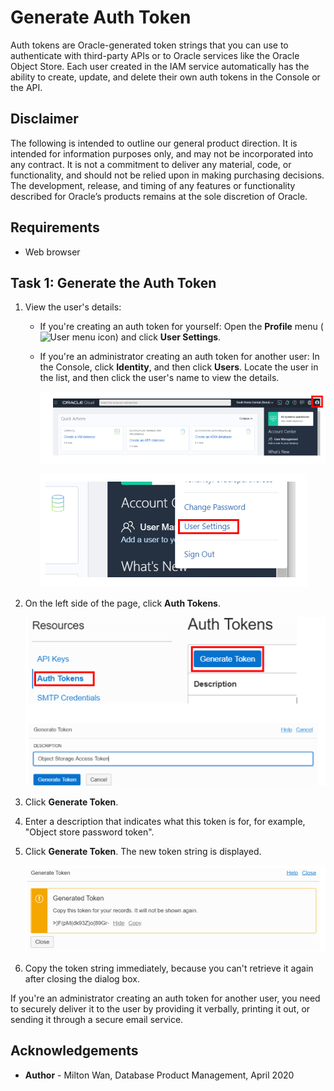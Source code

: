 # Generate Auth Token #

Auth tokens are Oracle-generated token strings that you can use to authenticate with third-party APIs or to Oracle services like the Oracle Object Store. Each user created in the IAM service automatically has the ability to create, update, and delete their own auth tokens in the Console or the API.

## Disclaimer ##
The following is intended to outline our general product direction. It is intended for information purposes only, and may not be incorporated into any contract. It is not a commitment to deliver any material, code, or functionality, and should not be relied upon in making purchasing decisions. The development, release, and timing of any features or functionality described for Oracle’s products remains at the sole discretion of Oracle.

## Requirements ##

- Web browser


## Task 1: Generate the Auth Token ##

1. View the user's details:

   - If you're creating an auth token for yourself: Open the **Profile** menu (![User menu icon](https://docs.cloud.oracle.com/en-us/iaas/Content/Resources/Images/usermenu.png)) and click **User Settings**.

   - If you're an administrator creating an auth token for another user: In the Console, click **Identity**, and then click **Users**. Locate the user in the list, and then click the user's name to view the details.

     ![](./images/user-profile-icon.PNG)

     <img src="./images/user-settings.PNG" style="zoom:50%;" />

2. On the left side of the page, click **Auth Tokens**.

   <img src="./images/generate-token.PNG" style="zoom:50%;" />

3. Click **Generate Token**.

4. Enter a description that indicates what this token is for, for example, "Object store password token".

5. Click **Generate Token**.
   The new token string is displayed.

   ![](./images/copy-token.PNG)

6. Copy the token string immediately, because you can't retrieve it again after closing the dialog box.

If you're an administrator creating an auth token for another user, you need to securely deliver it to the user by providing it verbally, printing it out, or sending it through a secure email service.

## Acknowledgements ##

- **Author** - Milton Wan, Database Product Management, April 2020



